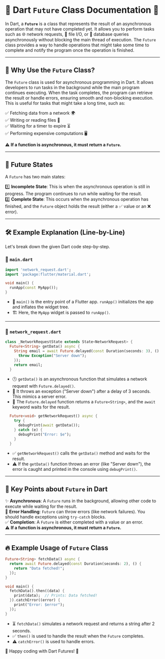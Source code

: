 # 📖 Dart `Future` Class Documentation 🚀

In Dart, a **`Future`** is a class that represents the result of an asynchronous operation that may not have completed yet. It allows you to perform tasks such as 🌐 network requests, 📂 file I/O, or 💾 database queries asynchronously without blocking the main thread of execution. The `Future` class provides a way to handle operations that might take some time to complete and notify the program once the operation is finished.

---

## 🤔 Why Use the `Future` Class?

The `Future` class is used for asynchronous programming in Dart. It allows developers to run tasks in the background while the main program continues executing. When the task completes, the program can retrieve the result or handle errors, ensuring smooth and non-blocking execution. This is useful for tasks that might take a long time, such as:

✅ Fetching data from a network 🌍  
✅ Writing or reading files 📄  
✅ Waiting for a timer to expire ⏳  
✅ Performing expensive computations 🖥️  

⚠️ **If a function is asynchronous, it must return a `Future`.**

---

## 🔄 Future States

A `Future` has two main states:

1️⃣ **Incomplete State**: This is when the asynchronous operation is still in progress. The program continues to run while waiting for the result.  
2️⃣ **Complete State**: This occurs when the asynchronous operation has finished, and the `Future` object holds the result (either a ✅ value or an ❌ error).  

---

## 🛠️ Example Explanation (Line-by-Line)

Let's break down the given Dart code step-by-step. 

### 📌 `main.dart`

```dart
import 'network_request.dart';
import 'package:flutter/material.dart';

void main() {
  runApp(const MyApp());
}
```
- 🎯 `main()` is the entry point of a Flutter app. `runApp()` initializes the app and inflates the widget tree. 
- 🏗️ Here, the `MyApp` widget is passed to `runApp()`.

---

### 📌 `network_request.dart`

```dart
class _NetworkRequestState extends State<NetworkRequest> {
  Future<String> getData() async {
    String email = await Future.delayed(const Duration(seconds: 3), () {
      throw Exception("Server down");
    });
    return email;
  }
```
- 🕒 `getData()` is an asynchronous function that simulates a network request with `Future.delayed()`. 
- 🚨 It throws an exception ("Server down") after a delay of 3 seconds. This mimics a server error.
- 🔄 The `Future.delayed` function returns a `Future<String>`, and the `await` keyword waits for the result.

```dart
  Future<void> getNetworkRequest() async {
    try {
      debugPrint(await getData());
    } catch (e) {
      debugPrint("Error: $e");
    }
  }
```
- ✅ `getNetworkRequest()` calls the `getData()` method and waits for the result. 
- ⚠️ If the `getData()` function throws an error (like "Server down"), the error is caught and printed in the console using `debugPrint()`.

---

## 🎯 Key Points about `Future` in Dart

✨ **Asynchronous**: A `Future` runs in the background, allowing other code to execute while waiting for the result.  
🚨 **Error Handling**: `Future` can throw errors (like network failures). You should handle exceptions using `try-catch` blocks.  
✅ **Completion**: A `Future` is either completed with a value or an error.  
⚠️ **If a function is asynchronous, it must return a `Future`.**

---

## 🔥 Example Usage of `Future` Class

```dart
Future<String> fetchData() async {
  return await Future.delayed(const Duration(seconds: 2), () {
    return "Data fetched!";
  });
}

void main() {
  fetchData().then((data) {
    print(data);  // Prints: Data fetched!
  }).catchError((error) {
    print("Error: $error");
  });
}
```
- ⏳ `fetchData()` simulates a network request and returns a string after 2 seconds.
- ✅ `then()` is used to handle the result when the `Future` completes.
- ⚠️ `catchError()` is used to handle errors. 

🚀 Happy coding with Dart Futures! 🎉

